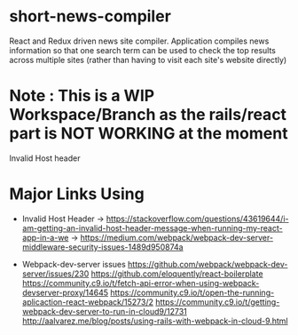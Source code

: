 # short-news-compiler
React and Redux driven news site compiler. Application compiles news information so that one search term can be used to check the top results across multiple sites (rather than having to visit each site's website directly)


# Note : This is a WIP Workspace/Branch as the rails/react part is NOT WORKING at the moment



Invalid Host header

# Major Links Using

- Invalid Host Header
    -> https://stackoverflow.com/questions/43619644/i-am-getting-an-invalid-host-header-message-when-running-my-react-app-in-a-we
    -> https://medium.com/webpack/webpack-dev-server-middleware-security-issues-1489d950874a

- Webpack-dev-server issues
    https://github.com/webpack/webpack-dev-server/issues/230
        https://github.com/eloquently/react-boilerplate
    https://community.c9.io/t/fetch-api-error-when-using-webpack-devserver-proxy/14645
        https://community.c9.io/t/open-the-running-aplicaction-react-webpack/15273/2
        https://community.c9.io/t/getting-webpack-dev-server-to-run-in-cloud9/12731
            http://aalvarez.me/blog/posts/using-rails-with-webpack-in-cloud-9.html